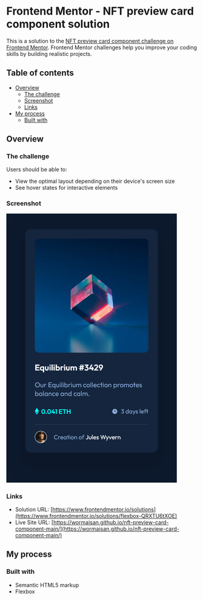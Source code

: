 # Frontend Mentor - NFT preview card component solution

This is a solution to the [NFT preview card component challenge on Frontend Mentor](https://www.frontendmentor.io/challenges/nft-preview-card-component-SbdUL_w0U). Frontend Mentor challenges help you improve your coding skills by building realistic projects. 

## Table of contents

- [Overview](#overview)
  - [The challenge](#the-challenge)
  - [Screenshot](#screenshot)
  - [Links](#links)
- [My process](#my-process)
  - [Built with](#built-with)

## Overview

### The challenge

Users should be able to:

- View the optimal layout depending on their device's screen size
- See hover states for interactive elements

### Screenshot

![](./screenshot.jpg)

### Links

- Solution URL: [https://www.frontendmentor.io/solutions](https://www.frontendmentor.io/solutions/flexbox-QRXTU6tXOE)
- Live Site URL: [https://wormaisan.github.io/nft-preview-card-component-main/](https://wormaisan.github.io/nft-preview-card-component-main/)

## My process

### Built with

- Semantic HTML5 markup
- Flexbox

